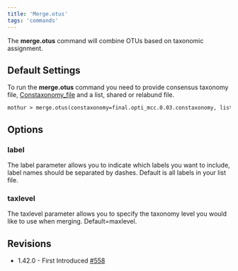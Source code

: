 ```yaml
---
title: 'Merge.otus'
tags: 'commands'
---
```

The **merge.otus** command will combine OTUs based
on taxonomic assignment.

## Default Settings

To run the **merge.otus** command you need to provide consensus taxonomy
file, [Constaxonomy_file](Constaxonomy_file) and a list, shared or
relabund file.

    mothur > merge.otus(constaxonomy=final.opti_mcc.0.03.constaxonomy, list=final.opti_mcc.list)

## Options

### label

The label parameter allows you to indicate which labels you want to
include, label names should be separated by dashes. Default is all
labels in your list file.

### taxlevel

The taxlevel parameter allows you to specify the taxonomy level you
would like to use when merging. Default=maxlevel.

## Revisions

-   1.42.0 - First Introduced
    [\#558](https://github.com/mothur/mothur/issues/558)


